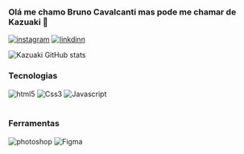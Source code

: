 
### Olá me chamo Bruno Cavalcanti mas pode me chamar de Kazuaki 🤞

[![instagram](https://img.shields.io/badge/Instagram-E4405F?style=for-the-badge&logo=instagram&logoColor=white)](https://www.instagram.com/brunocavalcantin/)
[![linkdinn](https://img.shields.io/badge/LinkedIn-0077B5?style=for-the-badge&logo=linkedin&logoColor=white)](https://www.linkedin.com/in/bruno-cavalcanti-347323270/)



![Kazuaki GitHub stats](https://github-readme-stats.vercel.app/api?username=Kazuakinn&show_icons=true&theme=dracula)


### Tecnologias 

<div style="display: inline_block">
<img align="center" alt="html5" src="https://img.shields.io/badge/HTML5-E34F26?style=for-the-badge&logo=html5&logoColor=white"/>
<img align="center" alt="Css3" src="https://img.shields.io/badge/CSS3-1572B6?style=for-the-badge&logo=css3&logoColor=white"/>
<img align="center" alt="Javascript" src="https://img.shields.io/badge/JavaScript-F7DF1E?style=for-the-badge&logo=javascript&logoColor=black"/>
</div>
<br>

### Ferramentas

<div style="display: inline_block">
<img align="center" alt="photoshop" src="https://img.shields.io/badge/Adobe%20Photoshop-31A8FF?style=for-the-badge&logo=Adobe%20Photoshop&logoColor=black"/>
<img align="center" alt="Figma" src="https://img.shields.io/badge/Figma-F24E1E?style=for-the-badge&logo=figma&logoColor=white"/>
</div>

